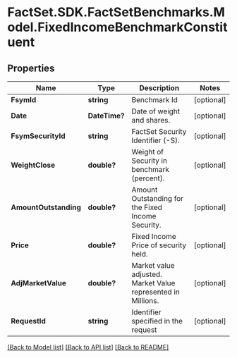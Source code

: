 # FactSet.SDK.FactSetBenchmarks.Model.FixedIncomeBenchmarkConstituent

## Properties

Name | Type | Description | Notes
------------ | ------------- | ------------- | -------------
**FsymId** | **string** | Benchmark Id | [optional] 
**Date** | **DateTime?** | Date of weight and shares. | [optional] 
**FsymSecurityId** | **string** | FactSet Security Identifier (-S). | [optional] 
**WeightClose** | **double?** | Weight of Security in benchmark (percent). | [optional] 
**AmountOutstanding** | **double?** | Amount Outstanding for the Fixed Income Security. | [optional] 
**Price** | **double?** | Fixed Income Price of security held. | [optional] 
**AdjMarketValue** | **double?** | Market value adjusted. Market Value represented in Millions. | [optional] 
**RequestId** | **string** | Identifier specified in the request | [optional] 

[[Back to Model list]](../README.md#documentation-for-models) [[Back to API list]](../README.md#documentation-for-api-endpoints) [[Back to README]](../README.md)


